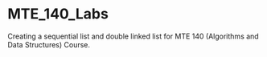 # MTE_140_Labs
Creating a sequential list and double linked list for MTE 140 (Algorithms and Data Structures) Course.
